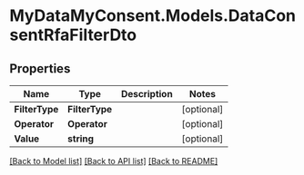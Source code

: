 # MyDataMyConsent.Models.DataConsentRfaFilterDto

## Properties

Name | Type | Description | Notes
------------ | ------------- | ------------- | -------------
**FilterType** | **FilterType** |  | [optional] 
**Operator** | **Operator** |  | [optional] 
**Value** | **string** |  | [optional] 

[[Back to Model list]](../README.md#documentation-for-models) [[Back to API list]](../README.md#documentation-for-api-endpoints) [[Back to README]](../README.md)

